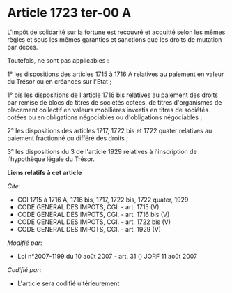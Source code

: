 # Article 1723 ter-00 A

L'impôt de solidarité sur la fortune est recouvré et acquitté selon les mêmes règles et sous les mêmes garanties et sanctions
que les droits de mutation par décès. 

Toutefois, ne sont pas applicables : 

1° les dispositions des articles 1715 à 1716 A relatives au paiement en valeur du Trésor ou en créances sur l'Etat ; 

1° bis les dispositions de l'article 1716 bis relatives au paiement des droits par remise de blocs de titres de sociétés
cotées, de titres d'organismes de placement collectif en valeurs mobilières investis en titres de sociétés cotées ou en
obligations négociables ou d'obligations négociables ; 

2° les dispositions des articles 1717, 1722 bis et 1722 quater relatives au paiement fractionné ou différé des droits ; 

3° les dispositions du 3 de l'article 1929 relatives à l'inscription de l'hypothèque légale du Trésor.

**Liens relatifs à cet article**

_Cite_:

  - CGI 1715 à 1716 A, 1716 bis, 1717, 1722 bis, 1722 quater, 1929
  - CODE GENERAL DES IMPOTS, CGI. - art. 1715 (V)
  - CODE GENERAL DES IMPOTS, CGI. - art. 1716 bis (V)
  - CODE GENERAL DES IMPOTS, CGI. - art. 1722 bis (V)
  - CODE GENERAL DES IMPOTS, CGI. - art. 1929 (V)

_Modifié par_:

  - Loi n°2007-1199 du 10 août 2007 - art. 31 () JORF 11 août 2007

_Codifié par_:

  - L'article sera codifié ultérieurement

